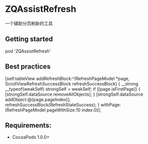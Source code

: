 ZQAssistRefresh
============
一个辅助分页刷新的工具

## Getting started

pod 'ZQAssistRefresh'

## Best practices

[self.tableView addRefreshBlock:^(RefreshPageModel *page, ScrollViewRefreshSuccessBlock refreshSuccessBlock) {
__strong __typeof(weakSelf) strongSelf = weakSelf;
if ([page isFirstPage])
{
[strongSelf.dataSource removeAllObjects];
}
[strongSelf.dataSource addObject:@(page.pageIndex)];
refreshSuccessBlock(RefreshStateSuccess);
} withPage:[RefreshPageModel pageWithSize:10 index:0]];

## Requirements:

- CocoaPods 1.0.0+
